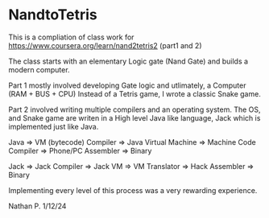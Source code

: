 # NandtoTetris
This is a compliation of class work for https://www.coursera.org/learn/nand2tetris2 (part1 and 2)

The class starts with an elementary Logic gate (Nand Gate) and builds a modern computer. 

Part 1 mostly involved developing Gate logic and utlimately, a Computer (RAM + BUS + CPU)
  Instead of a Tetris game, I wrote a classic Snake game.
  
Part 2 involved writing multiple compilers and an operating system. 
  The OS, and Snake game are writen in a High level Java like language, Jack which is implemented just like Java.

  Java => VM (bytecode) Compiler => Java Virtual Machine => Machine Code Compiler => Phone/PC Assembler => Binary
  
  Jack => Jack Compiler          => Jack VM              => VM Translator         => Hack Assembler => Binary


  Implementing every level of this process was a very rewarding experience. 
  
Nathan P.   1/12/24
